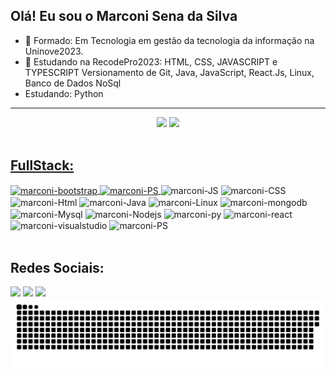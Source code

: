 ## Olá! Eu sou o Marconi Sena da Silva

- 🔭 Formado:  Em  Tecnologia em gestão da tecnologia da informação na Uninove2023.
- 🌱 Estudando na RecodePro2023: HTML, CSS, JAVASCRIPT e TYPESCRIPT Versionamento de Git, Java, JavaScript, React.Js, Linux, Banco de Dados NoSql
-  Estudando: Python


<hr>

 
<div align = "center"> 
<img loading="lazy" height="180em" src="https://github-readme-stats.vercel.app/api?username=marconisena&show_icons=true&theme=dracula&include_all_commits=true&count_private=true&title_color=32CD32"/>
<a href="https://github.com/marconisena">
<img loading="lazy" height="180em" src="https://github-readme-stats.vercel.app/api/top-langs/?username=marconisena&layout=compact&langs_count=7&theme=dracula&title_color=32CD32"/>
</div>  
    
<div style="display: inline_block"><br>
  <h2>FullStack:</h2>
<img align="center" alt="marconi-bootstrap" height="30" width="40" src="https://cdn.jsdelivr.net/gh/devicons/devicon/icons/bootstrap/bootstrap-original.svg"> 
  <img align="center" alt="marconi-PS" height="30" width="40" src="https://skillicons.dev/icons?i=github" />
</a>
<img align="center" alt="marconi-JS" height="30" width="40" src="https://cdn.jsdelivr.net/gh/devicons/devicon/icons/javascript/javascript-plain.svg"> 
<img align="center" alt="marconi-CSS" height="30" width="40" src="https://cdn.jsdelivr.net/gh/devicons/devicon/icons/css3/css3-original.svg"> 
<img align="center" alt="marconi-Html" height="30" width="40" src="https://cdn.jsdelivr.net/gh/devicons/devicon/icons/html5/html5-original.svg">
<img align="center" alt="marconi-Java" height="30" width="40" src="https://cdn.jsdelivr.net/gh/devicons/devicon/icons/java/java-original.svg"> 
<img align="center" alt="marconi-Linux" height="30" width="40" src="https://cdn.jsdelivr.net/gh/devicons/devicon/icons/linux/linux-original.svg"> 
<img align="center" alt="marconi-mongodb" height="30" width="40" src="https://cdn.jsdelivr.net/gh/devicons/devicon/icons/mongodb/mongodb-original.svg">  
<img align="center" alt="marconi-Mysql" height="30" width="40" src="https://cdn.jsdelivr.net/gh/devicons/devicon/icons/mysql/mysql-original.svg"> 
<img align="center" alt="marconi-Nodejs" height="30" width="40" src="https://cdn.jsdelivr.net/gh/devicons/devicon/icons/nodejs/nodejs-original.svg">
<img align="center" alt="marconi-py" height="30" width="40" src="https://cdn.jsdelivr.net/gh/devicons/devicon/icons/python/python-original.svg">  
<img align="center" alt="marconi-react" height="30" width="40" src="https://cdn.jsdelivr.net/gh/devicons/devicon/icons/react/react-original.svg">
<img align="center" alt="marconi-visualstudio" height="30" width="40" src="https://cdn.jsdelivr.net/gh/devicons/devicon/icons/visualstudio/visualstudio-plain.svg"> 
<img align="center" alt="marconi-PS" height="30" width="40" src="https://cdn.jsdelivr.net/gh/devicons/devicon/icons/vscode/vscode-original.svg">
<div> 
  <br>
   <h2>Redes Sociais:</h2>
  <a href="https://instagram.com/eu.silvamarconisenada" target="_blank"><img src="https://img.shields.io/badge/-Instagram-%23E4405F?style=for-the-badge&logo=instagram&logoColor=white" target="_blank"></a>
  <a href="https://www.linkedin.com/in/marconi-sena/" target="_blank"><img src="https://img.shields.io/badge/-LinkedIn-%230077B5?style=for-the-badge&logo=linkedin&logoColor=white" target="_blank"></a> 
  <a href="https://wa.me/5511947145203" target="_blank"><img src="https://img.shields.io/badge/WhatsApp-25D366?style=for-the-badge&logo=whatsapp&logoColor=white" target="_blank"></a>
  
  <picture>
  <source media="(prefers-color-scheme: dark)" srcset="https://raw.githubusercontent.com/marconisena/marconisena/output/github-contribution-grid-snake-dark.svg">
  <source media="(prefers-color-scheme: light)" srcset="https://raw.githubusercontent.com/marconisena/marconisena/output/github-contribution-grid-snake.svg">
  <img alt="github contribution grid snake animation" src="https://raw.githubusercontent.com/marconisena/marconisena/output/github-contribution-grid-snake.svg">
</picture>

 </div>
